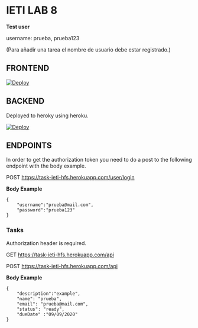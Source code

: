 # IETI LAB 8

**Test user**

username: prueba, prueba123

(Para añadir una tarea el nombre de usuario debe estar registrado.)

## FRONTEND

[![Deploy](https://www.herokucdn.com/deploy/button.svg)](https://taskplannerieti2021.herokuapp.com/users)

## BACKEND

Deployed to heroky using heroku.

[![Deploy](https://www.herokucdn.com/deploy/button.svg)](https://task-ieti-hfs.herokuapp.com/)


## ENDPOINTS

In order to get the authorization token you need to do a post to the following endpoint with the body example.


POST https://task-ieti-hfs.herokuapp.com/user/login

**Body Example**

    {
        "username":"prueba@mail.com",
        "password":"prueba123"
    }

### Tasks

Authorization header is required.

GET https://task-ieti-hfs.herokuapp.com/api

POST https://task-ieti-hfs.herokuapp.com/api

**Body Example**

    {
        "description":"example",
        "name": "prueba",
        "email": "prueba@mail.com",
        "status": "ready",
        "dueDate" :"09/09/2020"
    }





